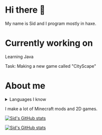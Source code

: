 <!-- github readme stats theme: nord -->

# Hi there 👋

My name is Sid and I program mostly in haxe.

# Currently working on

Learning Java

Task: Making a new game called "CityScape"

# About me

<details>
  <summary>Languages I know</summary>
CSS<br>
C++<br>
Haxe<br>
HTML<br>
Lua<br>
Java<br>
JavaScript
</details>

I make a lot of Minecraft mods and 2D games.

[![Sid's GitHub stats](https://github-readme-stats.vercel.app/api?username=basiccorruption&theme=nord)](https://github.com/anuraghazra/github-readme-stats)

[![Sid's GitHub stats](https://github-readme-stats.vercel.app/api/top-langs/?username=basiccorruption&layout=compact&theme=flag-india)](https://github.com/anuraghazra/github-readme-stats)
